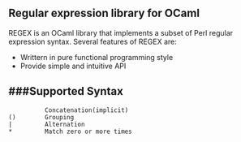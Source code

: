 ## Regular expression library for OCaml


REGEX is an OCaml library that implements a subset of Perl regular expression syntax. Several features of REGEX are:

- Writtern in pure functional programming style
- Provide simple and intuitive API


###Supported Syntax
--

```
          Concatenation(implicit)
()        Grouping
|         Alternation
*         Match zero or more times 
        
```